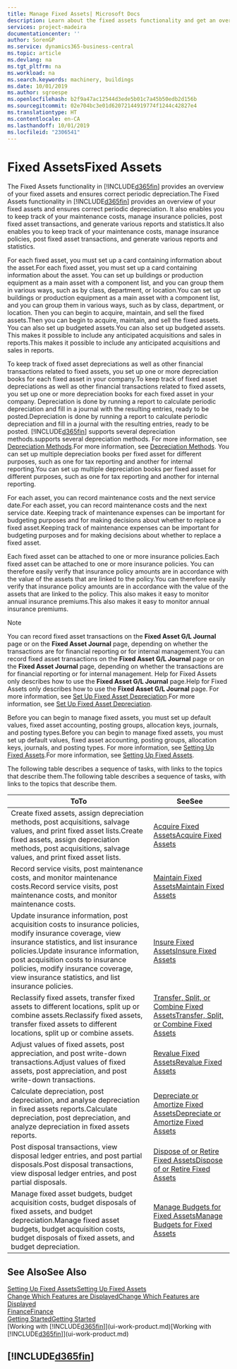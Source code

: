 ```yaml
---
title: Manage Fixed Assets| Microsoft Docs
description: Learn about the fixed assets functionality and get an overview of how to work with fixed assets.
services: project-madeira
documentationcenter: ''
author: SorenGP
ms.service: dynamics365-business-central
ms.topic: article
ms.devlang: na
ms.tgt_pltfrm: na
ms.workload: na
ms.search.keywords: machinery, buildings
ms.date: 10/01/2019
ms.author: sgroespe
ms.openlocfilehash: b2f9a47ac12544d3ede5b01c7a45b50edb2d156b
ms.sourcegitcommit: 02e704bc3e01d62072144919774f1244c42827e4
ms.translationtype: HT
ms.contentlocale: en-CA
ms.lasthandoff: 10/01/2019
ms.locfileid: "2306541"
---
```

# <a name="fixed-assets"></a><span data-ttu-id="f13b5-103">Fixed Assets</span><span class="sxs-lookup"><span data-stu-id="f13b5-103">Fixed Assets</span></span>
<span data-ttu-id="f13b5-104">The Fixed Assets functionality in [!INCLUDE[d365fin](includes/d365fin_md.md)] provides an overview of your fixed assets and ensures correct periodic depreciation.</span><span class="sxs-lookup"><span data-stu-id="f13b5-104">The Fixed Assets functionality in [!INCLUDE[d365fin](includes/d365fin_md.md)] provides an overview of your fixed assets and ensures correct periodic depreciation.</span></span> <span data-ttu-id="f13b5-105">It also enables you to keep track of your maintenance costs, manage insurance policies, post fixed asset transactions, and generate various reports and statistics.</span><span class="sxs-lookup"><span data-stu-id="f13b5-105">It also enables you to keep track of your maintenance costs, manage insurance policies, post fixed asset transactions, and generate various reports and statistics.</span></span>

<span data-ttu-id="f13b5-106">For each fixed asset, you must set up a card containing information about the asset.</span><span class="sxs-lookup"><span data-stu-id="f13b5-106">For each fixed asset, you must set up a card containing information about the asset.</span></span> <span data-ttu-id="f13b5-107">You can set up buildings or production equipment as a main asset with a component list, and you can group them in various ways, such as by class, department, or location.</span><span class="sxs-lookup"><span data-stu-id="f13b5-107">You can set up buildings or production equipment as a main asset with a component list, and you can group them in various ways, such as by class, department, or location.</span></span> <span data-ttu-id="f13b5-108">Then you can begin to acquire, maintain, and sell the fixed assets.</span><span class="sxs-lookup"><span data-stu-id="f13b5-108">Then you can begin to acquire, maintain, and sell the fixed assets.</span></span> <span data-ttu-id="f13b5-109">You can also set up budgeted assets.</span><span class="sxs-lookup"><span data-stu-id="f13b5-109">You can also set up budgeted assets.</span></span> <span data-ttu-id="f13b5-110">This makes it possible to include any anticipated acquisitions and sales in reports.</span><span class="sxs-lookup"><span data-stu-id="f13b5-110">This makes it possible to include any anticipated acquisitions and sales in reports.</span></span>

<span data-ttu-id="f13b5-111">To keep track of fixed asset depreciations as well as other financial transactions related to fixed assets, you set up one or more depreciation books for each fixed asset in your company.</span><span class="sxs-lookup"><span data-stu-id="f13b5-111">To keep track of fixed asset depreciations as well as other financial transactions related to fixed assets, you set up one or more depreciation books for each fixed asset in your company.</span></span> <span data-ttu-id="f13b5-112">Depreciation is done by running a report to calculate periodic depreciation and fill in a journal with the resulting entries, ready to be posted.</span><span class="sxs-lookup"><span data-stu-id="f13b5-112">Depreciation is done by running a report to calculate periodic depreciation and fill in a journal with the resulting entries, ready to be posted.</span></span> [!INCLUDE[d365fin](includes/d365fin_md.md)] <span data-ttu-id="f13b5-113">supports several depreciation methods.</span><span class="sxs-lookup"><span data-stu-id="f13b5-113">supports several depreciation methods.</span></span> <span data-ttu-id="f13b5-114">For more information, see [Depreciation Methods](fa-depreciation-methods.md).</span><span class="sxs-lookup"><span data-stu-id="f13b5-114">For more information, see [Depreciation Methods](fa-depreciation-methods.md).</span></span> <span data-ttu-id="f13b5-115">You can set up multiple depreciation books per fixed asset for different purposes, such as one for tax reporting and another for internal reporting.</span><span class="sxs-lookup"><span data-stu-id="f13b5-115">You can set up multiple depreciation books per fixed asset for different purposes, such as one for tax reporting and another for internal reporting.</span></span>

<span data-ttu-id="f13b5-116">For each asset, you can record maintenance costs and the next service date.</span><span class="sxs-lookup"><span data-stu-id="f13b5-116">For each asset, you can record maintenance costs and the next service date.</span></span> <span data-ttu-id="f13b5-117">Keeping track of maintenance expenses can be important for budgeting purposes and for making decisions about whether to replace a fixed asset.</span><span class="sxs-lookup"><span data-stu-id="f13b5-117">Keeping track of maintenance expenses can be important for budgeting purposes and for making decisions about whether to replace a fixed asset.</span></span>

<span data-ttu-id="f13b5-118">Each fixed asset can be attached to one or more insurance policies.</span><span class="sxs-lookup"><span data-stu-id="f13b5-118">Each fixed asset can be attached to one or more insurance policies.</span></span> <span data-ttu-id="f13b5-119">You can therefore easily verify that insurance policy amounts are in accordance with the value of the assets that are linked to the policy.</span><span class="sxs-lookup"><span data-stu-id="f13b5-119">You can therefore easily verify that insurance policy amounts are in accordance with the value of the assets that are linked to the policy.</span></span> <span data-ttu-id="f13b5-120">This also makes it easy to monitor annual insurance premiums.</span><span class="sxs-lookup"><span data-stu-id="f13b5-120">This also makes it easy to monitor annual insurance premiums.</span></span>

> [!NOTE]  
>   <span data-ttu-id="f13b5-121">You can record fixed asset transactions on the **Fixed Asset G/L Journal** page or on the **Fixed Asset Journal** page, depending on whether the transactions are for financial reporting or for internal management.</span><span class="sxs-lookup"><span data-stu-id="f13b5-121">You can record fixed asset transactions on the **Fixed Asset G/L Journal** page or on the **Fixed Asset Journal** page, depending on whether the transactions are for financial reporting or for internal management.</span></span> <span data-ttu-id="f13b5-122">Help for Fixed Assets only describes how to use the **Fixed Asset G/L Journal** page.</span><span class="sxs-lookup"><span data-stu-id="f13b5-122">Help for Fixed Assets only describes how to use the **Fixed Asset G/L Journal** page.</span></span> <span data-ttu-id="f13b5-123">For more information, see [Set Up Fixed Asset Depreciation](fa-how-setup-depreciation.md).</span><span class="sxs-lookup"><span data-stu-id="f13b5-123">For more information, see [Set Up Fixed Asset Depreciation](fa-how-setup-depreciation.md).</span></span>

<span data-ttu-id="f13b5-124">Before you can begin to manage fixed assets, you must set up default values, fixed asset accounting, posting groups, allocation keys, journals, and posting types.</span><span class="sxs-lookup"><span data-stu-id="f13b5-124">Before you can begin to manage fixed assets, you must set up default values, fixed asset accounting, posting groups, allocation keys, journals, and posting types.</span></span> <span data-ttu-id="f13b5-125">For more information, see [Setting Up Fixed Assets](fa-setup.md).</span><span class="sxs-lookup"><span data-stu-id="f13b5-125">For more information, see [Setting Up Fixed Assets](fa-setup.md).</span></span>

<span data-ttu-id="f13b5-126">The following table describes a sequence of tasks, with links to the topics that describe them.</span><span class="sxs-lookup"><span data-stu-id="f13b5-126">The following table describes a sequence of tasks, with links to the topics that describe them.</span></span>

| <span data-ttu-id="f13b5-127">To</span><span class="sxs-lookup"><span data-stu-id="f13b5-127">To</span></span> | <span data-ttu-id="f13b5-128">See</span><span class="sxs-lookup"><span data-stu-id="f13b5-128">See</span></span> |
| --- | --- |
| <span data-ttu-id="f13b5-129">Create fixed assets, assign depreciation methods, post acquisitions, salvage values, and print fixed asset lists.</span><span class="sxs-lookup"><span data-stu-id="f13b5-129">Create fixed assets, assign depreciation methods, post acquisitions, salvage values, and print fixed asset lists.</span></span> |[<span data-ttu-id="f13b5-130">Acquire Fixed Assets</span><span class="sxs-lookup"><span data-stu-id="f13b5-130">Acquire Fixed Assets</span></span>](fa-how-acquire.md) |
| <span data-ttu-id="f13b5-131">Record service visits, post maintenance costs, and monitor maintenance costs.</span><span class="sxs-lookup"><span data-stu-id="f13b5-131">Record service visits, post maintenance costs, and monitor maintenance costs.</span></span> |[<span data-ttu-id="f13b5-132">Maintain Fixed Assets</span><span class="sxs-lookup"><span data-stu-id="f13b5-132">Maintain Fixed Assets</span></span>](fa-how-maintain.md) |
| <span data-ttu-id="f13b5-133">Update insurance information, post acquisition costs to insurance policies, modify insurance coverage, view insurance statistics, and list insurance policies.</span><span class="sxs-lookup"><span data-stu-id="f13b5-133">Update insurance information, post acquisition costs to insurance policies, modify insurance coverage, view insurance statistics, and list insurance policies.</span></span> |[<span data-ttu-id="f13b5-134">Insure Fixed Assets</span><span class="sxs-lookup"><span data-stu-id="f13b5-134">Insure Fixed Assets</span></span>](fa-how-insure.md) |
| <span data-ttu-id="f13b5-135">Reclassify fixed assets, transfer fixed assets to different locations, split up or combine assets.</span><span class="sxs-lookup"><span data-stu-id="f13b5-135">Reclassify fixed assets, transfer fixed assets to different locations, split up or combine assets.</span></span> |[<span data-ttu-id="f13b5-136">Transfer, Split, or Combine Fixed Assets</span><span class="sxs-lookup"><span data-stu-id="f13b5-136">Transfer, Split, or Combine Fixed Assets</span></span>](fa-how-trans-split-combine.md) |
| <span data-ttu-id="f13b5-137">Adjust values of fixed assets, post appreciation, and post write-down transactions.</span><span class="sxs-lookup"><span data-stu-id="f13b5-137">Adjust values of fixed assets, post appreciation, and post write-down transactions.</span></span> |[<span data-ttu-id="f13b5-138">Revalue Fixed Assets</span><span class="sxs-lookup"><span data-stu-id="f13b5-138">Revalue Fixed Assets</span></span>](fa-how-revalue.md) |
| <span data-ttu-id="f13b5-139">Calculate depreciation, post depreciation, and analyse depreciation in fixed assets reports.</span><span class="sxs-lookup"><span data-stu-id="f13b5-139">Calculate depreciation, post depreciation, and  analyze depreciation in fixed assets reports.</span></span> |[<span data-ttu-id="f13b5-140">Depreciate or Amortize Fixed Assets</span><span class="sxs-lookup"><span data-stu-id="f13b5-140">Depreciate or Amortize Fixed Assets</span></span>](fa-how-depreciate-amortize.md) |
| <span data-ttu-id="f13b5-141">Post disposal transactions, view disposal ledger entries, and post partial disposals.</span><span class="sxs-lookup"><span data-stu-id="f13b5-141">Post disposal transactions, view disposal ledger entries, and post partial disposals.</span></span> |[<span data-ttu-id="f13b5-142">Dispose of or Retire Fixed Assets</span><span class="sxs-lookup"><span data-stu-id="f13b5-142">Dispose of or Retire Fixed Assets</span></span>](fa-how-dispose-retire.md) |
| <span data-ttu-id="f13b5-143">Manage fixed asset budgets, budget acquisition costs, budget disposals of fixed assets, and budget depreciation.</span><span class="sxs-lookup"><span data-stu-id="f13b5-143">Manage fixed asset budgets, budget acquisition costs, budget disposals of fixed assets, and budget depreciation.</span></span> |[<span data-ttu-id="f13b5-144">Manage Budgets for Fixed Assets</span><span class="sxs-lookup"><span data-stu-id="f13b5-144">Manage Budgets for Fixed Assets</span></span>](fa-how-manage-budgets.md) |

## <a name="see-also"></a><span data-ttu-id="f13b5-145">See Also</span><span class="sxs-lookup"><span data-stu-id="f13b5-145">See Also</span></span>
[<span data-ttu-id="f13b5-146">Setting Up Fixed Assets</span><span class="sxs-lookup"><span data-stu-id="f13b5-146">Setting Up Fixed Assets</span></span>](fa-setup.md)  
[<span data-ttu-id="f13b5-147">Change Which Features are Displayed</span><span class="sxs-lookup"><span data-stu-id="f13b5-147">Change Which Features are Displayed</span></span>](ui-experiences.md)  
[<span data-ttu-id="f13b5-148">Finance</span><span class="sxs-lookup"><span data-stu-id="f13b5-148">Finance</span></span>](finance.md)  
[<span data-ttu-id="f13b5-149">Getting Started</span><span class="sxs-lookup"><span data-stu-id="f13b5-149">Getting Started</span></span>](product-get-started.md)  
<span data-ttu-id="f13b5-150">[Working with [!INCLUDE[d365fin](includes/d365fin_md.md)]](ui-work-product.md)</span><span class="sxs-lookup"><span data-stu-id="f13b5-150">[Working with [!INCLUDE[d365fin](includes/d365fin_md.md)]](ui-work-product.md)</span></span>

## [!INCLUDE[d365fin](includes/free_trial_md.md)]  
 
